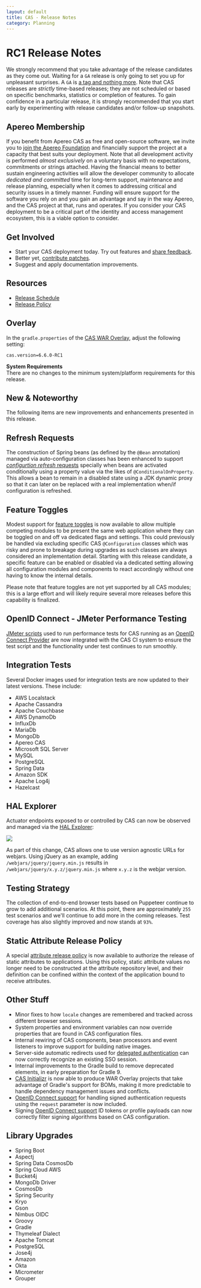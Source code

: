 ```yaml
---
layout: default
title: CAS - Release Notes
category: Planning
---
```


# RC1 Release Notes

We strongly recommend that you take advantage of the release candidates as they come out. Waiting for a `GA` release is only going to set
you up for unpleasant surprises. A `GA`
is [a tag and nothing more](https://apereo.github.io/2017/03/08/the-myth-of-ga-rel/). Note that CAS releases are *strictly* time-based
releases; they are not scheduled or based on specific benchmarks, statistics or completion of features. To gain confidence in a particular
release, it is strongly recommended that you start early by experimenting with release candidates and/or follow-up snapshots.

## Apereo Membership

If you benefit from Apereo CAS as free and open-source software, we invite you
to [join the Apereo Foundation](https://www.apereo.org/content/apereo-membership)
and financially support the project at a capacity that best suits your deployment. Note that all development activity is performed
*almost exclusively* on a voluntary basis with no expectations, commitments or strings attached. Having the financial means to better
sustain engineering activities will allow the developer community to allocate *dedicated and committed* time for long-term support,
maintenance and release planning, especially when it comes to addressing critical and security issues in a timely manner. Funding will
ensure support for the software you rely on and you gain an advantage and say in the way Apereo, and the CAS project at that, runs and
operates. If you consider your CAS deployment to be a critical part of the identity and access management ecosystem, this is a viable option to consider.

## Get Involved

- Start your CAS deployment today. Try out features and [share feedback](/cas/Mailing-Lists.html).
- Better yet, [contribute patches](/cas/developer/Contributor-Guidelines.html).
- Suggest and apply documentation improvements.

## Resources

- [Release Schedule](https://github.com/apereo/cas/milestones)
- [Release Policy](/cas/developer/Release-Policy.html)

## Overlay

In the `gradle.properties` of the [CAS WAR Overlay](../installation/WAR-Overlay-Installation.html), adjust the following setting:

```properties
cas.version=6.6.0-RC1
```

<div class="alert alert-info">
<strong>System Requirements</strong><br/>There are no changes to the 
minimum system/platform requirements for this release.
</div>

## New & Noteworthy

The following items are new improvements and enhancements presented in this release.
  
## Refresh Requests

The construction of Spring beans (as defined by the `@Bean` annotation) managed via auto-configuration classes has been enhanced to support [*configurtion refresh* requests](../configuration/Configuration-Management-Reload.html) specially when beans are activated conditionally using a property value via the likes of `@ConditionalOnProperty`. This allows a bean to remain in a disabled state using a JDK dynamic proxy so that it can later on be replaced with a real implementation when/if configuration is refreshed. 

## Feature Toggles

Modest support for [feature toggles](../configuration/Configuration-Management-Extensions.html) is now available to allow multiple competing modules to be present the same web application where they can be toggled on and off va dedicated flags and settings. This could previously be handled via excluding specific CAS `@Configuration` classes which was risky and prone to breakage during upgrades as such classes are always considered an implementation detail. Starting with this release candidate, a specific feature can be enabled or disabled via a dedicated setting allowing all configuration modules and components to react accordingly without one having to know the internal details.

Please note that feature toggles are not yet supported by all CAS modules; this is a large effort and will likely require several more releases before this capability is finalized.
    
## OpenID Connect - JMeter Performance Testing

[JMeter scripts](../high_availability/Performance-Testing-JMeter.html) used to run performance tests for CAS running as an [OpenID Connect Provider](../authentication/OIDC-Authentication.html) are now integrated with the CAS CI system to ensure the test script and the functionality under test continues to run smoothly. 

## Integration Tests

Several Docker images used for integration tests are now updated to their latest versions. These include:

- AWS Localstack
- Apache Cassandra
- Apache Couchbase
- AWS DynamoDb
- InfluxDb
- MariaDb
- MongoDb
- Apereo CAS
- Microsoft SQL Server
- MySQL
- PostgreSQL
- Spring Data
- Amazon SDK
- Apache Log4j
- Hazelcast
   
## HAL Explorer
 
Actuator endpoints exposed to or controlled by CAS can now be observed and 
managed via the [HAL Explorer](https://github.com/toedter/hal-explorer):

![](https://user-images.githubusercontent.com/1205228/155877447-c993b3d6-1e14-4dc8-8154-662d53ee2206.png)

As part of this change, CAS allows one to use version agnostic URLs for webjars. Using jQuery as an example, 
adding `/webjars/jquery/jquery.min.js` results in `/webjars/jquery/x.y.z/jquery.min.js` where `x.y.z` is the webjar version.

## Testing Strategy

The collection of end-to-end browser tests based on Puppeteer continue to grow to add additional scenarios. At this point, there are approximately `255` test scenarios and we'll continue to add more in the coming releases. Test coverage has also slightly improved and now stands at `93%`. 
 
## Static Attribute Release Policy

A special [attribute release policy](../integration/Attribute-Release-Policies.html) is now available to authorize the release of static attributes to applications. Using this policy, static attribute values no longer need to be constructed at the attribute repository level, and their definition can be confined within the context of the application bound to receive attributes.

## Other Stuff
      
- Minor fixes to how `locale` changes are remembered and tracked across different browser sessions.  
- System properties and environment variables can now override properties that are found in CAS configuration files.
- Internal rewiring of CAS components, bean processors and event listeners to improve support for building native images.
- Server-side automatic redirects used for [delegated authentication](../integration/Delegate-Authentication.html) can now correctly recognize an existing SSO session.
- Internal improvements to the Gradle build to remove deprecated elements, in early preparation for Gradle 9.
- [CAS Initializr](../installation/WAR-Overlay-Initializr.html) is now able to produce WAR Overlay projects that take advantage of Gradle's support for BOMs, making it more predictable to handle dependency management issues and conflicts.
- [OpenID Connect support](../protocol/OIDC-Protocol.html) for handling signed authentication requests using the `request` parameter is now included.
- Signing [OpenID Connect support](../protocol/OIDC-Protocol.html) ID tokens or profile payloads can now correctly filter signing algorithms based on CAS configuration. 

## Library Upgrades
     
- Spring Boot
- Aspectj
- Spring Data CosmosDb
- Spring Cloud AWS
- Bucket4j
- MongoDb Driver
- CosmosDb
- Spring Security
- Kryo
- Gson
- Nimbus OIDC
- Groovy
- Gradle
- Thymeleaf Dialect
- Apache Tomcat
- PostgreSQL
- Jose4j
- Amazon
- Okta
- Micrometer
- Grouper
